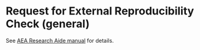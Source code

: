# Request for External Reproducibility Check (general)

See [AEA Research Aide manual](https://aeadataeditor.github.io/LDI-Research-Aide/docs/procedures/External-Reproducibility-Reports.html) for details.